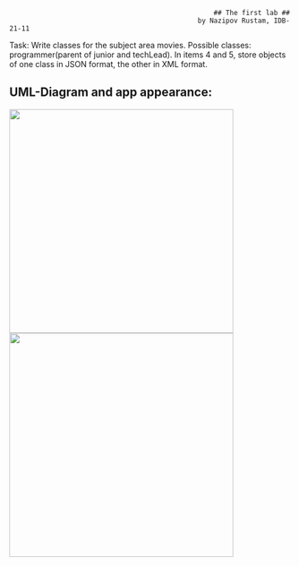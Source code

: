                                                        ## The first lab ##
                                                   by Nazipov Rustam, IDB-21-11

Task: Write classes for the subject area movies. Possible classes: programmer(parent of junior and techLead). In items 4 and 5, store objects of one class in JSON format, the other in XML format.
## UML-Diagram  and  app appearance:
<img src="https://i.imgur.com/my7wWYt.png" width="400"/>                         <img src="https://i.imgur.com/M0LSk3I.png" width="400"/>
